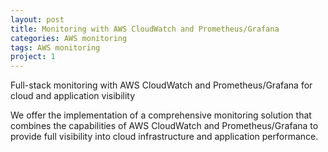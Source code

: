 ```yaml
---
layout: post
title: Monitoring with AWS CloudWatch and Prometheus/Grafana
categories: AWS monitoring
tags: AWS monitoring
project: 1
---
```


Full-stack monitoring with AWS CloudWatch and Prometheus/Grafana for cloud and application visibility

<!--more-->

We offer the implementation of a comprehensive monitoring solution that combines the capabilities of AWS CloudWatch and Prometheus/Grafana to provide full visibility into cloud infrastructure and application performance.

